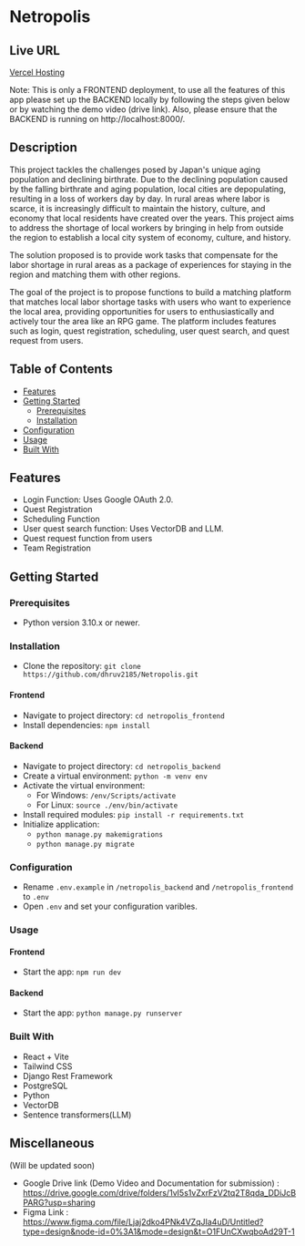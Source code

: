 # Netropolis
## Live URL

[Vercel Hosting](https://netropolis-nu.vercel.app/)


Note: This is only a FRONTEND deployment, to use all the features of this app please set up the BACKEND locally by following the steps given below or by watching the demo video (drive link). Also, please ensure that the BACKEND is running on http://localhost:8000/.
## Description

This project tackles the challenges posed by Japan's unique aging population and declining birthrate. Due to the declining population caused by the falling birthrate and aging population, local cities are depopulating, resulting in a loss of workers day by day. In rural areas where labor is scarce, it is increasingly difficult to maintain the history, culture, and economy that local residents have created over the years. This project aims to address the shortage of local workers by bringing in help from outside the region to establish a local city system of economy, culture, and history.

The solution proposed is to provide work tasks that compensate for the labor shortage in rural areas as a package of experiences for staying in the region and matching them with other regions.

The goal of the project is to propose functions to build a matching platform that matches local labor shortage tasks with users who want to experience the local area, providing opportunities for users to enthusiastically and actively tour the area like an RPG game. The platform includes features such as login, quest registration, scheduling, user quest search, and quest request from users.

## Table of Contents

- [Features](#features)
- [Getting Started](#getting-started)
  - [Prerequisites](#prerequisites)
  - [Installation](#installation)
- [Configuration](#configuration)
- [Usage](#usage)
- [Built With](#built-with)

## Features

- Login Function: Uses Google OAuth 2.0.
- Quest Registration
- Scheduling Function
- User quest search function: Uses VectorDB and LLM.
- Quest request function from users
- Team Registration

## Getting Started

### Prerequisites

- Python version 3.10.x or newer.

### Installation

- Clone the repository: `git clone https://github.com/dhruv2185/Netropolis.git`

#### Frontend

- Navigate to project directory: `cd netropolis_frontend`
- Install dependencies: `npm install`

#### Backend

- Navigate to project directory: `cd netropolis_backend`
- Create a virtual environment: `python -m venv env`
- Activate the virtual environment:
  - For Windows: `/env/Scripts/activate`
  - For Linux: `source ./env/bin/activate`
- Install required modules: `pip install -r requirements.txt`
- Initialize application:
  - `python manage.py makemigrations`
  - `python manage.py migrate`

### Configuration

- Rename `.env.example` in `/netropolis_backend` and `/netropolis_frontend` to `.env`
- Open `.env` and set your configuration varibles.

### Usage

#### Frontend

- Start the app: `npm run dev`

#### Backend

- Start the app: `python manage.py runserver`

### Built With

- React + Vite
- Tailwind CSS
- Django Rest Framework
- PostgreSQL
- Python
- VectorDB
- Sentence transformers(LLM)

## Miscellaneous
(Will be updated soon)
- Google Drive link (Demo Video and Documentation for submission) : https://drive.google.com/drive/folders/1vI5s1vZxrFzV2tq2T8qda_DDiJcBPARG?usp=sharing
- Figma Link : https://www.figma.com/file/Ljaj2dko4PNk4VZqJIa4uD/Untitled?type=design&node-id=0%3A1&mode=design&t=O1FUnCXwqboAd29T-1
